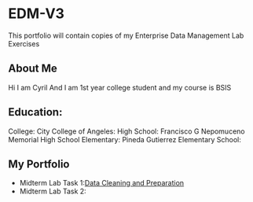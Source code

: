 

# EDM-V3
This portfolio will contain copies of my Enterprise Data Management Lab Exercises 
## About Me
Hi I am Cyril And I am 1st year college student and my course is BSIS
## Education:
College: City College of Angeles:
High School: Francisco G Nepomuceno Memorial High School
Elementary: Pineda Gutierrez Elementary School:

## My Portfolio
- Midterm Lab Task 1:[Data Cleaning and Preparation](Midterm%20Task%201/READ.md)
- Midterm Lab Task 2:
